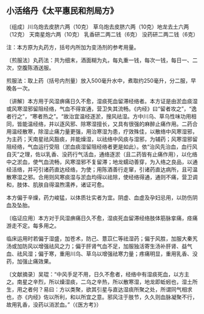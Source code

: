 ## 小活络丹《太平惠民和剂局方》

〔组成〕川乌炮去皮脐六两（10克） 草乌炮去皮脐六两（10克）地龙去土六两（12克） 天南星炮六两（10克） 乳香研二两二钱（6克） 没药研二两二钱（6克）

注：本方原为丸药方，括号内所加为变汤剂的参考用量。

〔煎服法〕丸药法：共为细末，酒面糊为丸，每丸重一钱，每次一钱，每日一、二次，空腹陈酒送服。

煎服法：取上药（括号内剂量）放入500毫升水中，煮取约250毫升，分二服，早晚各一次。

〔讲解〕本方用于风湿痹痛日久不愈，湿痰死血留滞经络者。本方证是由淤血痰湿或风寒湿邪留阻经络，气血不得宣通，营卫失其流畅。《内经》曰“留者攻之”，“逸者行之”，“寒者热之”。“故治宜温经逐淤，搜风祛湿。方中川乌、草乌性味功用相同，皆能温经络，并以逐风邪、除寒湿擅长，又具有很强的麻醉止痛作用。二药合用温经散寒，除湿止痛力量更强，用治寒湿为患，疗效殊佳，以散络中风寒湿邪，为主药；天南星祛风豁痰，并能燥湿，以祛络中风痰与湿邪，为辅药；风寒湿邪留阻经络，气血运行受阻（淤血痰湿留阻经络者更是如此）。依“治风先治血，血行风自灭”之理，佐以乳香、没药行气活血，通络逐淤（且二药皆有止痛作用），以化络中之淤血，使气血流畅，风寒湿邪不复留滞；地龙蠕动善穿，为入络之良品，以通经活络，并可引诸药直达经络，为使；用陈酒善行走窜，引诸药直达病所，且可温散寒湿之邪。合用则风寒痰湿与淤血均得以祛除，使经络得通，通则不痛，营卫调和，肢体、肌肤自得温煦濡养，诸证可愈。

本方偏于辛燥，药力峻猛，以体质壮实者为宜。阴虚、血虚及孕妇忌用，以防伤阴血及坠胎。

〔临证应用〕本方对于风湿痹痛日久不愈，湿痰死血留滞经络肢体筋脉挛痛，痉痛游走不定。每多用之。

临床运用时若偏于湿盛，加苍术，防己、薏苡仁等祛湿药；偏于风胜，加服大秦艽汤或加防风以增强祛风之力；偏于肝肾气血不足，加服独活寄生汤补肝肾、益气血、祛风湿；偏于寒，重用川乌、草乌以增强祛寒力量；疼痛明显，重用乳香、没药，加强止痛效果。

〔文献摘录〕吴琨：“中风手足不用，日久不愈者，经络中有湿痰死血，以方主之。南星之辛烈，所以燥湿痰，二乌之辛热，所以散寒湿，地龙即蚯蚓也，湿土所生，用之者何？易曰：方以类聚，欲其引星与直达湿痰所聚之处，所谓同气相求也，亦《内经》佐以所利，和以所宜之意。邪风注于肢节，久久则血脉凝聚不行，故用乳香，没药以消淤血。”（《医方考》）
